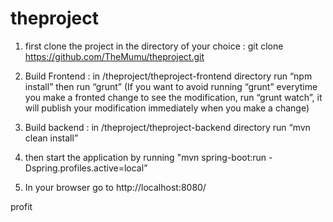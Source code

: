 # theproject

1. first clone the project in the directory of your choice : git clone https://github.com/TheMumu/theproject.git

2. Build Frontend : in /theproject/theproject-frontend directory run “npm install” then run “grunt”
(If you want to avoid running “grunt” everytime you make a fronted change to see the modification, run “grunt watch”, it will publish your modification immediately when you make a change)

3. Build backend : in /theproject/theproject-backend directory run “mvn clean install”

4. then start the application by running "mvn spring-boot:run -Dspring.profiles.active=local”

5. In your browser go to http://localhost:8080/

profit
